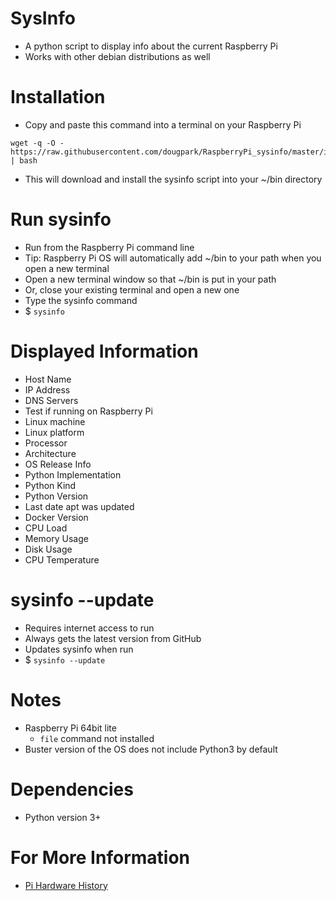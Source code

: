# SysInfo
* A python script to display info about the current Raspberry Pi
* Works with other debian distributions as well

# Installation
* Copy and paste this command into a terminal on your Raspberry Pi
```shell
wget -q -O - https://raw.githubusercontent.com/dougpark/RaspberryPi_sysinfo/master/install.sh | bash
```
* This will download and install the sysinfo script into your ~/bin directory

# Run sysinfo
* Run from the Raspberry Pi command line
* Tip: Raspberry Pi OS will automatically add ~/bin to your path when you open a new terminal
* Open a new terminal window so that ~/bin is put in your path
* Or, close your existing terminal and open a new one
* Type the sysinfo command
* $ ```sysinfo```

# Displayed Information
* Host Name
* IP Address
* DNS Servers
* Test if running on Raspberry Pi
* Linux machine
* Linux platform
* Processor
* Architecture
* OS Release Info
* Python Implementation
* Python Kind
* Python Version
* Last date apt was updated
* Docker Version
* CPU Load
* Memory Usage
* Disk Usage
* CPU Temperature

# sysinfo --update
* Requires internet access to run
* Always gets the latest version from GitHub
* Updates sysinfo when run
* $ ```sysinfo --update```

# Notes
* Raspberry Pi 64bit lite 
    * ```file``` command not installed
* Buster version of the OS does not include Python3 by default

# Dependencies
* Python version 3+

# For More Information
* [Pi Hardware History](https://elinux.org/RPi_HardwareHistory)
